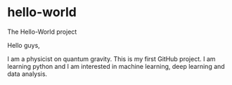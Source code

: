 # hello-world
The Hello-World project

Hello guys, 

I am a physicist on quantum gravity. This is my first GitHub project.
I am learning python and I am interested in machine learning, deep learning and data analysis.
